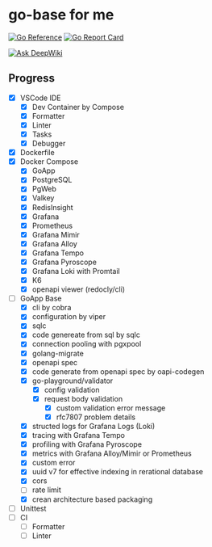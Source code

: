 # go-base for me

[![Go Reference](https://pkg.go.dev/badge/github.com/aazw/go-base.svg)](https://pkg.go.dev/github.com/aazw/go-base)
[![Go Report Card](https://goreportcard.com/badge/github.com/aazw/go-base)](https://goreportcard.com/report/github.com/aazw/go-base)

[![Ask DeepWiki](https://deepwiki.com/badge.svg)](https://deepwiki.com/aazw/go-base)

## Progress

- [x] VSCode IDE
  - [x] Dev Container by Compose
  - [x] Formatter
  - [x] Linter
  - [x] Tasks
  - [x] Debugger
- [x] Dockerfile
- [x] Docker Compose
  - [x] GoApp
  - [x] PostgreSQL
  - [x] PgWeb
  - [x] Valkey
  - [x] RedisInsight
  - [x] Grafana
  - [x] Prometheus
  - [x] Grafana Mimir
  - [x] Grafana Alloy
  - [x] Grafana Tempo
  - [x] Grafana Pyroscope
  - [x] Grafana Loki with Promtail
  - [x] K6
  - [x] openapi viewer (redocly/cli)
- [ ] GoApp Base
  - [x] cli by cobra
  - [x] configuration by viper
  - [x] sqlc
  - [x] code genereate from sql by sqlc
  - [x] connection pooling with pgxpool
  - [x] golang-migrate
  - [x] openapi spec
  - [x] code generate from openapi spec by oapi-codegen
  - [x] go-playground/validator
    - [x] config validation
    - [x] request body validation
      - [x] custom validation error message
      - [x] rfc7807 problem details
  - [x] structed logs for Grafana Logs (Loki)
  - [x] tracing with Grafana Tempo
  - [x] profiling with Grafana Pyroscope
  - [x] metrics with Grafana Alloy/Mimir or Prometheus
  - [x] custom error
  - [x] uuid v7 for effective indexing in rerational database
  - [x] cors
  - [ ] rate limit
  - [x] crean architecture based packaging
- [ ] Unittest
- [ ] CI
  - [ ] Formatter
  - [ ] Linter
